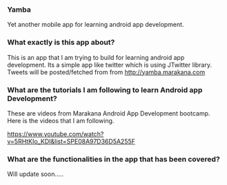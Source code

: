 ### Yamba

Yet another mobile app for learning android app development.

### What exactly is this app about?

This is an app that I am trying to build for learning android app development. Its a simple app like twitter which is using JTwitter library. Tweets will be posted/fetched from from http://yamba.marakana.com

### What are the tutorials I am following to learn Android app Development?

These are videos from Marakana Android App Development bootcamp. Here is the videos that I am following.

https://www.youtube.com/watch?v=5RHtKIo_KDI&list=SPE08A97D36D5A255F

### What are the functionalities in the app that has been covered?

Will update soon…..


